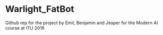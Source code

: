 # Warlight_FatBot
Github rep for the project by Emil, Benjamin and Jesper for the Modern AI course at ITU 2016
